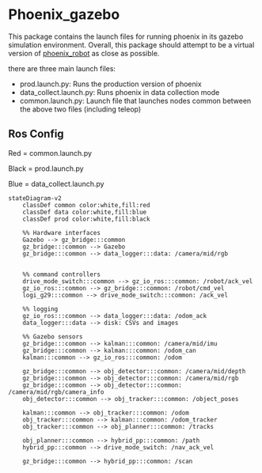 # Phoenix_gazebo

This package contains the launch files for running phoenix in its gazebo simulation environment. Overall, this package
should attempt to be a virtual version of [phoenix_robot](phoenix_robot.md) as close as possible.

there are three main launch files:
- prod.launch.py: Runs the production version of phoenix
- data_collect.launch.py: Runs phoenix in data collection mode
- common.launch.py: Launch file that launches nodes common between the above two files (including teleop)

## Ros Config

Red = common.launch.py

Black = prod.launch.py

Blue = data_collect.launch.py

```mermaid
stateDiagram-v2
    classDef common color:white,fill:red
    classDef data color:white,fill:blue
    classDef prod color:white,fill:black

    %% Hardware interfaces
    Gazebo --> gz_bridge:::common
    gz_bridge:::common --> Gazebo
    gz_bridge:::common --> data_logger:::data: /camera/mid/rgb

    
    %% command controllers
    drive_mode_switch:::common --> gz_io_ros:::common: /robot/ack_vel
    gz_io_ros:::common --> gz_bridge:::common: /robot/cmd_vel
    logi_g29:::common --> drive_mode_switch:::common: /ack_vel

    %% logging
    gz_io_ros:::common --> data_logger:::data: /odom_ack
    data_logger:::data --> disk: CSVs and images

    %% Gazebo sensors
    gz_bridge:::common --> kalman:::common: /camera/mid/imu
    gz_bridge:::common --> kalman:::common: /odom_can
    kalman:::common --> gz_io_ros:::common: /odom

    gz_bridge:::common --> obj_detector:::common: /camera/mid/depth
    gz_bridge:::common --> obj_detector:::common: /camera/mid/rgb
    gz_bridge:::common --> obj_detector:::common: /camera/mid/rgb/camera_info
    obj_detector:::common --> obj_tracker:::common: /object_poses

    kalman:::common --> obj_tracker:::common: /odom
    obj_tracker:::common --> kalman:::common: /odom_tracker
    obj_tracker:::common --> obj_planner:::common: /tracks

    obj_planner:::common --> hybrid_pp:::common: /path
    hybrid_pp:::common --> drive_mode_switch: /nav_ack_vel

    gz_bridge:::common --> hybrid_pp:::common: /scan
```
